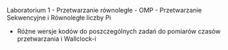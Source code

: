 Laboratorium 1 - Przetwarzanie równoległe - OMP - Przetwarzanie Sekwencyjne i Równoległe liczby Pi 
- Różne wersje kodów do poszczególnych zadań do pomiarów czasów przetwarzania i Wallclock-i
